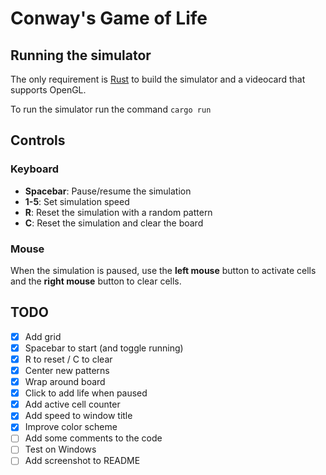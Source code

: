 # Conway's Game of Life

## Running the simulator

The only requirement is [Rust](https://www.rust-lang.org/tools/install) to build the simulator and a videocard that supports OpenGL.

To run the simulator run the command
`cargo run`

## Controls

### Keyboard

* **Spacebar**: Pause/resume the simulation
* **1-5**: Set simulation speed
* **R**: Reset the simulation with a random pattern
* **C**: Reset the simulation and clear the board

### Mouse

When the simulation is paused, use the **left mouse** button to activate cells and the **right mouse** button to clear cells.

## TODO

- [x] Add grid
- [x] Spacebar to start (and toggle running)
- [x] R to reset / C to clear
- [x] Center new patterns
- [x] Wrap around board
- [x] Click to add life when paused
- [x] Add active cell counter
- [x] Add speed to window title
- [x] Improve color scheme
- [ ] Add some comments to the code
- [ ] Test on Windows
- [ ] Add screenshot to README
